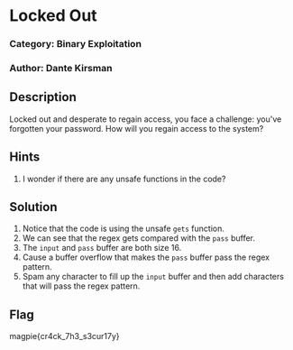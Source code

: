 # Locked Out

### Category: Binary Exploitation

### Author: Dante Kirsman

## Description

Locked out and desperate to regain access, you face a challenge:
you've forgotten your password. How will you regain access to the system?

## Hints

1. I wonder if there are any unsafe functions in the code?

## Solution

1. Notice that the code is using the unsafe `gets` function.
2. We can see that the regex gets compared with the `pass` buffer.
3. The `input` and `pass` buffer are both size 16.
4. Cause a buffer overflow that makes the `pass` buffer pass the regex pattern.
5. Spam any character to fill up the `input` buffer and then add characters that
will pass the regex pattern.

## Flag

magpie{cr4ck_7h3_s3cur17y}
